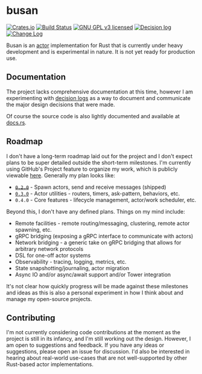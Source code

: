 # busan

[![Crates.io][crates-badge]][crates-url]
[![Build Status][actions-badge]][actions-url]
[![GNU GPL v3 licensed][gpl-badge]][gpl-url]
[![Decision log][decision-log-badge]][decision-log-url]
[![Change Log][change-log-badge]][change-log-url]

  [crates-badge]: https://img.shields.io/crates/v/busan.svg
  [crates-url]: https://crates.io/crates/busan
  [actions-badge]: https://github.com/JohnMurray/busan/actions/workflows/ci.yaml/badge.svg
  [actions-url]: https://github.com/JohnMurray/busan/actions/workflows/ci.yaml
  [gpl-badge]: https://img.shields.io/badge/license-GPL-blue.svg
  [gpl-url]: https://github.com/JohnMurray/busan/blob/main/LICENSE
  [decision-log-badge]: https://img.shields.io/badge/%F0%9F%93%83-decision%20log-blue
  [decision-log-url]: https://github.com/JohnMurray/busan/tree/main/decisions
  [change-log-badge]: https://img.shields.io/badge/%F0%9F%93%83-change%20log-blue
  [change-log-url]: https://github.com/JohnMurray/busan/blob/main/CHANGELOG.md

Busan is an [actor][wikipedia_actor] implementation for Rust that is currently under heavy
development and is experimental in nature. It is not yet ready for production use.

  [wikipedia_actor]: https://en.wikipedia.org/wiki/Actor_model

## Documentation

The project lacks comprehensive documentation at this time, however I am experimenting with [decision
logs][decision-log-url] as a way to document and communicate the major design decisions that were
made.

Of course the source code is also lightly documented and available at [docs.rs][docs-rs-busan].

  [docs-rs-busan]: https://docs.rs/busan/latest/busan/

## Roadmap

I don't have a long-term roadmap laid out for the project and I don't expect plans to be super detailed
outside the short-term milestones. I'm currently using GitHub's Project feature to organize my work,
which is publicly viewable [here][github_project]. Generally my plan looks like:

  + [~~`0.2.0`~~][m1] - Spawn actors, send and receive messages (shipped)
  + [`0.3.0`][m2] - Actor utilities - routers, timers, ask-pattern, behaviors, etc.
  + `0.4.0` - Core features - lifecycle management, actor/work scheduler, etc.

  [m1]: https://github.com/JohnMurray/busan/milestone/1
  [m2]: https://github.com/JohnMurray/busan/milestone/2

Beyond this, I don't have any defined plans. Things on my mind include:

  + Remote facilities - remote routing/messaging, clustering, remote actor spawning, etc.
  + gRPC bridging (exposing a gRPC interface to communicate with actors)
  + Network bridging - a generic take on gRPC bridging that allows for arbitrary network protocols
  + DSL for one-off actor systems
  + Observability - tracing, logging, metrics, etc.
  + State snapshotting/journaling, actor migration
  + Async IO and/or async/await support and/or Tower integration

It's not clear how quickly progress will be made against these milestones and ideas as this is
also a personal experiment in how I think about and manage my open-source projects.

  [github_project]: https://github.com/users/JohnMurray/projects/1/views/1

## Contributing

I'm not currently considering code contributions at the moment as the project is still in its infancy,
and I'm still working out the design. However, I am open to suggestions and feedback. If you have any
ideas or suggestions, please open an issue for discussion. I'd also be interested in hearing about
real-world use-cases that are not well-supported by other Rust-based actor implementations.
